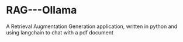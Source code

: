 # RAG---Ollama
A Retrieval Augmentation Generation application, written in python and using langchain to chat with a pdf document
